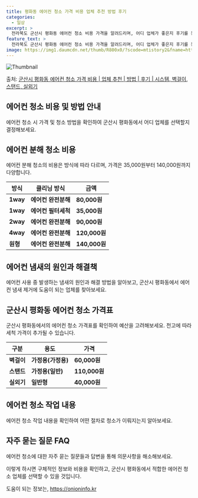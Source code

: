 ```yaml
---
title: 평화동 에어컨 청소 가격 비용 업체 추천 방법 후기
categories:
  - 일상
excerpt: >
  전라북도 군산시 평화동 에어컨 청소 비용 가격을 알려드리며, 어디 업체가 좋은지 후기를 통해 알아보겠습니다. 현재 글에서는 시스템, 벽걸이, 스탠드, 실외기 각각에 대해 청소 비용이 나와 있으니 참고하시면 되겠습니다. 에어컨 분해 청소 방법 보기 👈 클릭셀프 에어컨 청소 방법 보기👈 클릭군산시 평화동 에어컨 청소 비용시스템에어컨 방식클리닝방식금액1way 방식에어컨 완전분해80,000원1way 방식에어컨 필터세척35,000원2way 방식에어컨 완전분해90,000원2way 방식에어컨 필터세척35,000원4way 방식에어컨 완전분해120,000원4way 방식에어컨 필터세척35,000원원형방식에어컨 완전분해140,000원원형방식에어컨 필터세척35,000원에어컨 청소 견적 샘플 보기 👈 클릭에어컨 냄새의 원인에어..
feature_text: >
  전라북도 군산시 평화동 에어컨 청소 비용 가격을 알려드리며, 어디 업체가 좋은지 후기를 통해 알아보겠습니다. 현재 글에서는 시스템, 벽걸이, 스탠드, 실외기 각각에 대해 청소 비용이 나와 있으니 참고하시면 되겠습니다. 에어컨 분해 청소 방법 보기 👈 클릭셀프 에어컨 청소 방법 보기👈 클릭군산시 평화동 에어컨 청소 비용시스템에어컨 방식클리닝방식금액1way 방식에어컨 완전분해80,000원1way 방식에어컨 필터세척35,000원2way 방식에어컨 완전분해90,000원2way 방식에어컨 필터세척35,000원4way 방식에어컨 완전분해120,000원4way 방식에어컨 필터세척35,000원원형방식에어컨 완전분해140,000원원형방식에어컨 필터세척35,000원에어컨 청소 견적 샘플 보기 👈 클릭에어컨 냄새의 원인에어..
image: https://img1.daumcdn.net/thumb/R800x0/?scode=mtistory2&fname=https%3A%2F%2Fblog.kakaocdn.net%2Fdn%2FsOkLN%2FbtsHxBKH5qS%2FY2Wrk2CZdUYNqyS63gfuc1%2Fimg.webp
---
```


![Thumbnail](https://img1.daumcdn.net/thumb/R800x0/?scode=mtistory2&fname=https%3A%2F%2Fblog.kakaocdn.net%2Fdn%2FsOkLN%2FbtsHxBKH5qS%2FY2Wrk2CZdUYNqyS63gfuc1%2Fimg.webp)

<p>출처: <a href="https://onioninfo.kr/entry/%EA%B5%B0%EC%82%B0%EC%8B%9C-%ED%8F%89%ED%99%94%EB%8F%99-%EC%97%90%EC%96%B4%EC%BB%A8-%EC%B2%AD%EC%86%8C-%EA%B0%80%EA%B2%A9-%EB%B9%84%EC%9A%A9-%EC%97%85%EC%B2%B4-%EC%B6%94%EC%B2%9C-%EB%B0%A9%EB%B2%95-%ED%9B%84%EA%B8%B0-%EC%8B%9C%EC%8A%A4%ED%85%9C-%EB%B2%BD%EA%B1%B8%EC%9D%B4-%EC%8A%A4%ED%83%A0%EB%93%9C-%EC%8B%A4%EC%99%B8%EA%B8%B0" rel="dofollow">군산시 평화동 에어컨 청소 가격 비용 | 업체 추천 | 방법 | 후기 | 시스템, 벽걸이, 스탠드, 실외기</a> </p>

## 에어컨 청소 비용 및 방법 안내

에어컨 청소 시 가격 및 청소 방법을 확인하여 군산시 평화동에서 어디 업체를 선택할지 결정해보세요.

## **에어컨 분해 청소 비용**

에어컨 분해 청소의 비용은 방식에 따라 다르며, 가격은 35,000원부터 140,000원까지 다양합니다.

**방식** | **클리닝 방식** | **금액**  
---|---|---  
**1way** | **에어컨 완전분해** | **80,000원**  
**1way** | **에어컨 필터세척** | **35,000원**  
**2way** | **에어컨 완전분해** | **90,000원**  
**4way** | **에어컨 완전분해** | **120,000원**  
**원형** | **에어컨 완전분해** | **140,000원**  
  
## **에어컨 냄새의 원인과 해결책**

에어컨 사용 중 발생하는 냄새의 원인과 해결 방법을 알아보고, 군산시 평화동에서 에어컨 냄새 제거에 도움이 되는 업체를 찾아보세요.

## **군산시 평화동 에어컨 청소 가격표**

군산시 평화동에서의 에어컨 청소 가격표를 확인하여 예산을 고려해보세요. 천고에 따라 세척 가격이 추가될 수 있습니다.

**구분** | **용도** | **가격**  
---|---|---  
**벽걸이** | **가정용(가정용)** | **60,000원**  
**스탠드** | **가정용(일반)** | **110,000원**  
**실외기** | **일반형** | **40,000원**  
  
## **에어컨 청소 작업 내용**

에어컨 청소 작업 내용을 확인하여 어떤 절차로 청소가 이뤄지는지 알아보세요.

## **자주 묻는 질문 FAQ**

에어컨 청소에 대한 자주 묻는 질문들과 답변을 통해 의문사항을 해소해보세요.

이렇게 하시면 구체적인 정보와 비용을 확인하고, 군산시 평화동에서 적합한 에어컨 청소 업체를 선택할 수 있을 것입니다.

 

도움이 되는 정보는, <a href="https://onioninfo.kr" rel="dofollow">https://onioninfo.kr</a>



